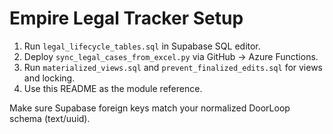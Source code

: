 # Empire Legal Tracker Setup

1. Run `legal_lifecycle_tables.sql` in Supabase SQL editor.
2. Deploy `sync_legal_cases_from_excel.py` via GitHub → Azure Functions.
3. Run `materialized_views.sql` and `prevent_finalized_edits.sql` for views and locking.
4. Use this README as the module reference.

Make sure Supabase foreign keys match your normalized DoorLoop schema (text/uuid).